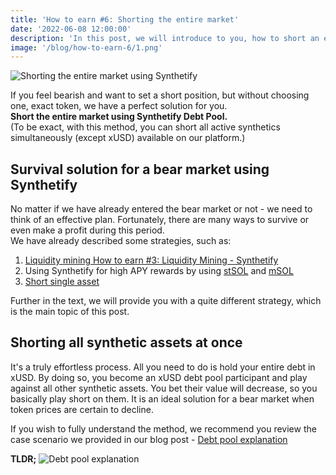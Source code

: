```yaml
---
title: 'How to earn #6: Shorting the entire market'
date: '2022-06-08 12:00:00'
description: 'In this post, we will introduce to you, how to short an entire market using Synthetify'
image: '/blog/how-to-earn-6/1.png'
---
```


![Shorting the entire market using Synthetify](/blog/how-to-earn-6/1.png 'horizontal')

If you feel bearish and want to set a short position, but without choosing one, exact token, we have a perfect solution for you.  
**Short the entire market using Synthetify Debt Pool.**  
(To be exact, with this method, you can short all active synthetics simultaneously (except xUSD) available on our platform.)

## Survival solution for a bear market using Synthetify

No matter if we have already entered the bear market or not - we need to think of an effective plan.
Fortunately, there are many ways to survive or even make a profit during this period.  
We have already described some strategies, such as:

1. [Liquidity mining How to earn #3: Liquidity Mining - Synthetify](https://synthetify.io/blog/how-to-earn-3)
2. Using Synthetify for high APY rewards by using [stSOL](https://synthetify.io/blog/stsol) and [mSOL](https://synthetify.io/blog/msol-rewards)
3. [Short single asset](https://synthetify.io/blog/leverage)

Further in the text, we will provide you with a quite different strategy, which is the main topic of this post.

## Shorting all synthetic assets at once

It's a truly effortless process. All you need to do is hold your entire debt in xUSD. By doing so, you become an xUSD debt pool participant and play against all other synthetic assets. You bet their value will decrease, so you basically play short on them. It is an ideal solution for a bear market when token prices are certain to decline.

If you wish to fully understand the method, we recommend you review the case scenario we provided in our blog post - [Debt pool explanation](https://synthetify.io/blog/debtpool-explanation)

**TLDR;**
![Debt pool explanation](/blog/how-to-earn-5/2.png 'horizontal')
